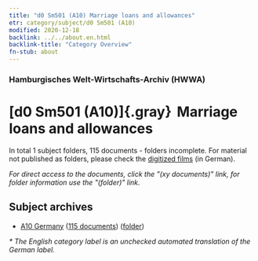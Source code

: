 ```yaml
---
title: "d0 Sm501 (A10) Marriage loans and allowances"
etr: category/subject/d0 Sm501 (A10)
modified: 2020-12-18
backlink: ../../about.en.html
backlink-title: "Category Overview"
fn-stub: about
---
```


### Hamburgisches Welt-Wirtschafts-Archiv (HWWA)
# [d0 Sm501 (A10)]{.gray}&#8201; Marriage loans and allowances&#160; 





In total 1 subject folders, 115 documents - folders incomplete.
For material not published as folders, please check the [digitized films](/film/h1_sh) (in German).

_For direct access to the documents, click the "(xy documents)" link, for folder information use the "(folder)" link._

## Subject archives


- [A10 Germany](../../../geo/about.en.html#A10) (<a href="https://dfg-viewer.de/show/?tx_dlf[id]=https://pm20.zbw.eu/mets/sh/1261xx/126128/1442xx/144262/public.mets.en.xml" target="_blank">115 documents</a>) ([folder](http://purl.org/pressemappe20/folder/sh/126128,144262))


_* The English category label is an unchecked automated translation of the German label._

